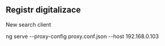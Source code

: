 ## Registr digitalizace
New search client

ng serve --proxy-config proxy.conf.json --host 192.168.0.103
